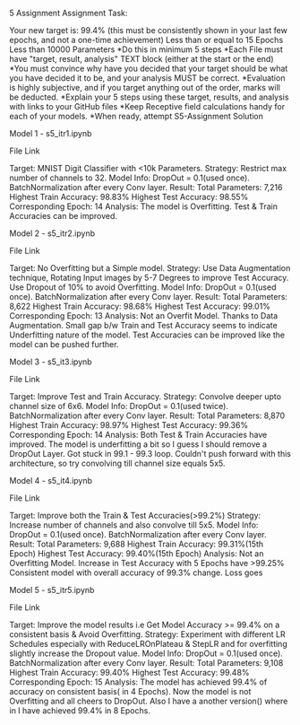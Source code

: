 5 Assignment
Assignment Task:

Your new target is:
    99.4% (this must be consistently shown in your last few epochs, and not a one-time achievement)
    Less than or equal to 15 Epochs
    Less than 10000 Parameters
*Do this in minimum 5 steps
*Each File must have "target, result, analysis" TEXT block (either at the start or the end)
*You must convince why have you decided that your target should be what you have decided it to be, and your analysis MUST be correct. 
*Evaluation is highly subjective, and if you target anything out of the order, marks will be deducted. 
*Explain your 5 steps using these target, results, and analysis with links to your GitHub files
*Keep Receptive field calculations handy for each of your models. 
*When ready, attempt S5-Assignment Solution

Model 1 - s5_itr1.ipynb

File Link

Target: MNIST Digit Classifier with <10k Parameters.
Strategy: Restrict max number of channels to 32.
Model Info:
DropOut = 0.1(used once).
BatchNormalization after every Conv layer.
Result:
Total Parameters: 7,216
Highest Train Accuracy: 98.83%
Highest Test Accuracy: 98.55%
Corresponding Epoch: 14
Analysis:
The model is Overfitting.
Test & Train Accuracies can be improved.


Model 2 - s5_itr2.ipynb

File Link

Target: No Overfitting but a Simple model.
Strategy: Use Data Augmentation technique, Rotating Input images by 5-7 Degrees to improve Test Accuracy. Use Dropout of 10% to avoid Overfitting.
Model Info:
DropOut = 0.1(used once).
BatchNormalization after every Conv layer.
Result:
Total Parameters: 8,622
Highest Train Accuracy: 98.68%
Highest Test Accuracy: 99.01%
Corresponding Epoch: 13
Analysis:
Not an Overfit Model. Thanks to Data Augmentation.
Small gap b/w Train and Test Accuracy seems to indicate Underfitting nature of the model.
Test Accuracies can be improved like the model can be pushed further.


Model 3 - s5_it3.ipynb

File Link

Target: Improve Test and Train Accuracy.
Strategy: Convolve deeper upto channel size of 6x6.
Model Info:
DropOut = 0.1(used twice).
BatchNormalization after every Conv layer.
Result:
Total Parameters: 8,870
Highest Train Accuracy: 98.97%
Highest Test Accuracy: 99.36%
Corresponding Epoch: 14
Analysis:
Both Test & Train Accuracies have improved.
The model is underfitting a bit so I guess I should remove a DropOut Layer.
Got stuck in 99.1 - 99.3 loop. Couldn't push forward with this architecture, so try convolving till channel size equals 5x5.


Model 4 - s5_it4.ipynb

File Link

Target: Improve both the Train & Test Accuracies(>99.2%)
Strategy: Increase number of channels and also convolve till 5x5.
Model Info:
DropOut = 0.1(used once).
BatchNormalization after every Conv layer.
Result:
Total Parameters: 9,688
Highest Train Accuracy: 99.31%(15th Epoch)
Highest Test Accuracy: 99.40%(15th Epoch)
Analysis:
Not an Overfitting Model.
Increase in Test Accuracy with 5 Epochs have >99.25%
Consistent model with overall accuracy of 99.3% change.
Loss goes


Model 5 - s5_itr5.ipynb

File Link

Target: Improve the model results i.e Get Model Accuracy >= 99.4% on a consistent basis & Avoid Overfitting.
Strategy: Experiment with different LR Schedules especially with ReduceLROnPlateau & StepLR and for overfitting slightly increase the Dropout value.
Model Info:
DropOut = 0.1(used once).
BatchNormalization after every Conv layer.
Result:
Total Parameters: 9,108
Highest Train Accuracy: 99.40%
Highest Test Accuracy: 99.48%
Corresponding Epoch: 15
Analysis:
The model has achieved 99.4% of accuracy on consistent basis( in 4 Epochs).
Now the model is not Overfitting and all cheers to DropOut.
Also I have a another version() where in I have achieved 99.4% in 8 Epochs.
